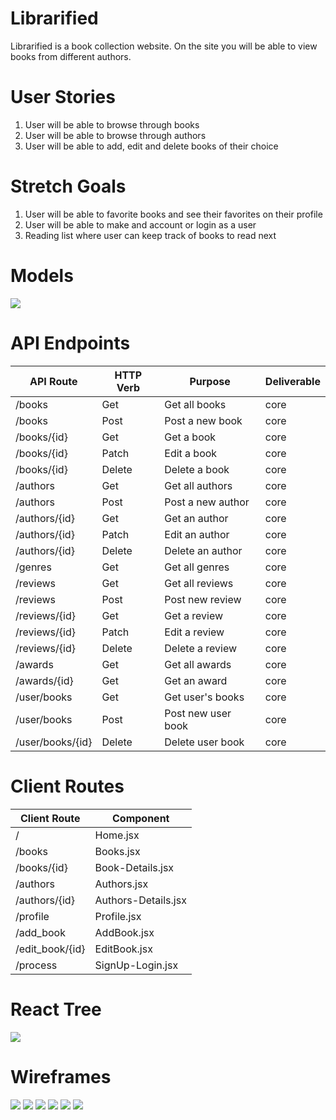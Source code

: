 # Librarified

Librarified is a book collection website. On the site you will be able to view books from different authors. 

# User Stories
1. User will be able to browse through books 
3. User will be able to browse through authors 
4. User will be able to add, edit and delete books of their choice

# Stretch Goals
1. User will be able to favorite books and see their favorites on their profile
2. User will be able to make and account or login as a user
3. Reading list where user can keep track of books to read next

# Models

<img src="./client/assets/schema-tables.png">

# API Endpoints

| API Route     | HTTP Verb | Purpose           | Deliverable |
|---------------|-----------|-------------------|-------------|
| /books        | Get       | Get all books     | core        |
| /books        | Post      | Post a new book   | core        |
| /books/{id}   | Get       | Get a book        | core        |
| /books/{id}   | Patch     | Edit a book       | core        |
| /books/{id}   | Delete    | Delete a book     | core        |
| /authors      | Get       | Get all authors   | core        |
| /authors      | Post      | Post a new author | core        |
| /authors/{id} | Get       | Get an author     | core        |
| /authors/{id} | Patch     | Edit an author    | core        |
| /authors/{id} | Delete    | Delete an author  | core        |
| /genres       | Get       | Get all genres    | core        |
| /reviews      | Get       | Get all reviews   | core        |
| /reviews      | Post      | Post new review   | core        |
| /reviews/{id} | Get       | Get a review      | core        |
| /reviews/{id} | Patch     | Edit a review     | core        |
| /reviews/{id} | Delete    | Delete a review   | core        |
| /awards       | Get       | Get all awards    | core        |
| /awards/{id}  | Get       | Get an award      | core        |
| /user/books   | Get       | Get user's books  | core        |
| /user/books   | Post      |Post new user book | core        |
| /user/books/{id} | Delete | Delete user book  | core        |


# Client Routes 

| Client Route  | Component           |
|---------------|---------------------|
| /             | Home.jsx            |
| /books        | Books.jsx           |
| /books/{id}   | Book-Details.jsx    |
| /authors      | Authors.jsx         |
| /authors/{id} | Authors-Details.jsx |
| /profile      | Profile.jsx         |
| /add_book     | AddBook.jsx         |
|/edit_book/{id}| EditBook.jsx        |
| /process      | SignUp-Login.jsx    |




# React Tree

<img src="./client/assets/tree.png">

# Wireframes

<img src="./client/assets/home.png">
<img src="./client/assets/books.png">
<img src="./client/assets/book-details.png">
<img src="./client/assets/authors.png">
<img src="./client/assets/author-details.png">
<img src="./client/assets/profile.png">

